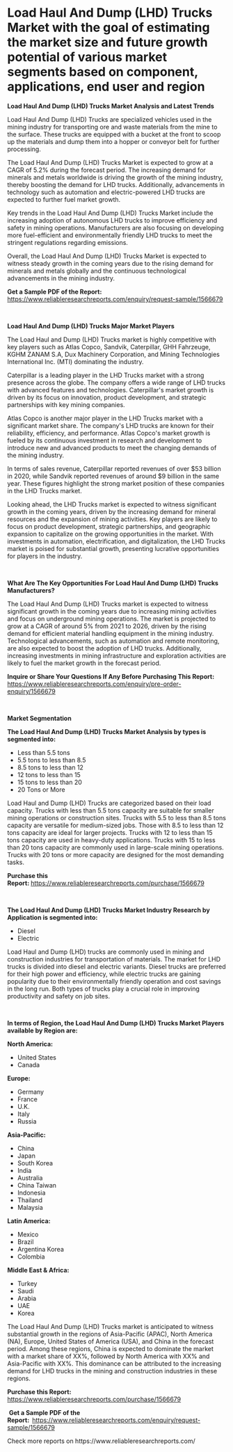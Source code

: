 <p><h1>Load Haul And Dump (LHD) Trucks Market with the goal of estimating the market size and future growth potential of various market segments based on component, applications, end user and region</h1></p><p><strong>Load Haul And Dump (LHD) Trucks Market Analysis and Latest Trends</strong></p>
<p><p>Load Haul And Dump (LHD) Trucks are specialized vehicles used in the mining industry for transporting ore and waste materials from the mine to the surface. These trucks are equipped with a bucket at the front to scoop up the materials and dump them into a hopper or conveyor belt for further processing.</p><p>The Load Haul And Dump (LHD) Trucks Market is expected to grow at a CAGR of 5.2% during the forecast period. The increasing demand for minerals and metals worldwide is driving the growth of the mining industry, thereby boosting the demand for LHD trucks. Additionally, advancements in technology such as automation and electric-powered LHD trucks are expected to further fuel market growth.</p><p>Key trends in the Load Haul And Dump (LHD) Trucks Market include the increasing adoption of autonomous LHD trucks to improve efficiency and safety in mining operations. Manufacturers are also focusing on developing more fuel-efficient and environmentally friendly LHD trucks to meet the stringent regulations regarding emissions.</p><p>Overall, the Load Haul And Dump (LHD) Trucks Market is expected to witness steady growth in the coming years due to the rising demand for minerals and metals globally and the continuous technological advancements in the mining industry.</p></p>
<p><strong>Get a Sample PDF of the Report:&nbsp;</strong> <a href="https://www.reliableresearchreports.com/enquiry/request-sample/1566679">https://www.reliableresearchreports.com/enquiry/request-sample/1566679</a></p>
<p>&nbsp;</p>
<p><strong>Load Haul And Dump (LHD) Trucks Major Market Players</strong></p>
<p><p>The Load Haul and Dump (LHD) Trucks market is highly competitive with key players such as Atlas Copco, Sandvik, Caterpillar, GHH Fahrzeuge, KGHM ZANAM S.A, Dux Machinery Corporation, and Mining Technologies International Inc. (MTI) dominating the industry.</p><p>Caterpillar is a leading player in the LHD Trucks market with a strong presence across the globe. The company offers a wide range of LHD trucks with advanced features and technologies. Caterpillar's market growth is driven by its focus on innovation, product development, and strategic partnerships with key mining companies.</p><p>Atlas Copco is another major player in the LHD Trucks market with a significant market share. The company's LHD trucks are known for their reliability, efficiency, and performance. Atlas Copco's market growth is fueled by its continuous investment in research and development to introduce new and advanced products to meet the changing demands of the mining industry.</p><p>In terms of sales revenue, Caterpillar reported revenues of over $53 billion in 2020, while Sandvik reported revenues of around $9 billion in the same year. These figures highlight the strong market position of these companies in the LHD Trucks market.</p><p>Looking ahead, the LHD Trucks market is expected to witness significant growth in the coming years, driven by the increasing demand for mineral resources and the expansion of mining activities. Key players are likely to focus on product development, strategic partnerships, and geographic expansion to capitalize on the growing opportunities in the market. With investments in automation, electrification, and digitalization, the LHD Trucks market is poised for substantial growth, presenting lucrative opportunities for players in the industry.</p></p>
<p>&nbsp;</p>
<p><strong>What Are The Key Opportunities For Load Haul And Dump (LHD) Trucks Manufacturers?</strong></p>
<p><p>The Load Haul And Dump (LHD) Trucks market is expected to witness significant growth in the coming years due to increasing mining activities and focus on underground mining operations. The market is projected to grow at a CAGR of around 5% from 2021 to 2026, driven by the rising demand for efficient material handling equipment in the mining industry. Technological advancements, such as automation and remote monitoring, are also expected to boost the adoption of LHD trucks. Additionally, increasing investments in mining infrastructure and exploration activities are likely to fuel the market growth in the forecast period.</p></p>
<p><strong>Inquire or Share Your Questions If Any Before Purchasing This Report:</strong> <a href="https://www.reliableresearchreports.com/enquiry/pre-order-enquiry/1566679">https://www.reliableresearchreports.com/enquiry/pre-order-enquiry/1566679</a></p>
<p>&nbsp;</p>
<p><strong>Market Segmentation</strong></p>
<p><strong>The Load Haul And Dump (LHD) Trucks Market Analysis by types is segmented into:</strong></p>
<p><ul><li>Less than 5.5 tons</li><li>5.5 tons to less than 8.5</li><li>8.5 tons to less than 12</li><li>12 tons to less than 15</li><li>15 tons to less than 20</li><li>20 Tons or More</li></ul></p>
<p><p>Load Haul and Dump (LHD) Trucks are categorized based on their load capacity. Trucks with less than 5.5 tons capacity are suitable for smaller mining operations or construction sites. Trucks with 5.5 to less than 8.5 tons capacity are versatile for medium-sized jobs. Those with 8.5 to less than 12 tons capacity are ideal for larger projects. Trucks with 12 to less than 15 tons capacity are used in heavy-duty applications. Trucks with 15 to less than 20 tons capacity are commonly used in large-scale mining operations. Trucks with 20 tons or more capacity are designed for the most demanding tasks.</p></p>
<p><strong>Purchase this Report:&nbsp;</strong><a href="https://www.reliableresearchreports.com/purchase/1566679">https://www.reliableresearchreports.com/purchase/1566679</a></p>
<p>&nbsp;</p>
<p><strong>The Load Haul And Dump (LHD) Trucks Market Industry Research by Application is segmented into:</strong></p>
<p><ul><li>Diesel</li><li>Electric</li></ul></p>
<p><p>Load Haul and Dump (LHD) trucks are commonly used in mining and construction industries for transportation of materials. The market for LHD trucks is divided into diesel and electric variants. Diesel trucks are preferred for their high power and efficiency, while electric trucks are gaining popularity due to their environmentally friendly operation and cost savings in the long run. Both types of trucks play a crucial role in improving productivity and safety on job sites.</p></p>
<p>&nbsp;</p>
<p><strong>In terms of Region, the Load Haul And Dump (LHD) Trucks Market Players available by Region are:</strong></p>
<p>
    <p> <strong> North America: </strong>
        <ul>
            <li>United States</li>
            <li>Canada</li>
        </ul>
        </p> 
    <p> <strong> Europe: </strong>
        <ul>
            <li>Germany</li>
            <li>France</li>
            <li>U.K.</li>
            <li>Italy</li>
            <li>Russia</li>
        </ul>
        </p> 
    <p> <strong> Asia-Pacific: </strong>
        <ul>
            <li>China</li>
            <li>Japan</li>
            <li>South Korea</li>
            <li>India</li>
            <li>Australia</li>
            <li>China Taiwan</li>
            <li>Indonesia</li>
            <li>Thailand</li>
            <li>Malaysia</li>
        </ul>
        </p> 
    <p> <strong> Latin America: </strong>
        <ul>
            <li>Mexico</li>
            <li>Brazil</li>
            <li>Argentina Korea</li>
            <li>Colombia</li>
        </ul>
        </p> 
    <p> <strong> Middle East & Africa: </strong>
        <ul>
            <li>Turkey</li>
            <li>Saudi</li>
            <li>Arabia</li>
            <li>UAE</li>
            <li>Korea</li>
        </ul>
    </p>
    </p>
<p><p>The Load Haul And Dump (LHD) Trucks market is anticipated to witness substantial growth in the regions of Asia-Pacific (APAC), North America (NA), Europe, United States of America (USA), and China in the forecast period. Among these regions, China is expected to dominate the market with a market share of XX%, followed by North America with XX% and Asia-Pacific with XX%. This dominance can be attributed to the increasing demand for LHD trucks in the mining and construction industries in these regions.</p></p>
<p><strong>Purchase this Report: </strong><a href="https://www.reliableresearchreports.com/purchase/1566679">https://www.reliableresearchreports.com/purchase/1566679</a></p>
<p>&nbsp;<strong>Get a Sample PDF of the Report:&nbsp;&nbsp;</strong><a href="https://www.reliableresearchreports.com/enquiry/request-sample/1566679">https://www.reliableresearchreports.com/enquiry/request-sample/1566679</a></p>
<p><strong></strong></p>
<p>Check more reports on https://www.reliableresearchreports.com/</p>